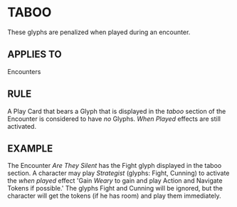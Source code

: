 # TABOO
These glyphs are penalized when played during an encounter.

## APPLIES TO
Encounters

## RULE
A Play Card that bears a Glyph that is displayed in the _taboo_ section of the Encounter is considered to have _no_ Glyphs. _When Played_ effects are still activated.

## EXAMPLE
The Encounter _Are They Silent_ has the Fight glyph displayed in the taboo section. A character may play _Strategist_ (glyphs: Fight, Cunning) to activate the _when played_ effect 'Gain _Weary_ to gain and play Action and Navigate Tokens if possible.'
The glyphs Fight and Cunning will be ignored, but the character will get the tokens (if he has room) and play them immediately.